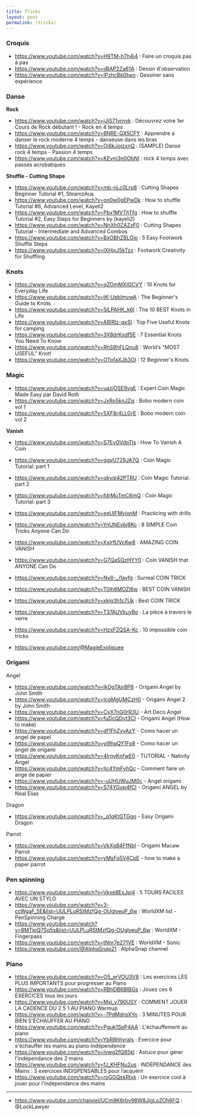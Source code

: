 ```yaml
---
title: Tricks
layout: post
permalink: /tricks/
---
```


### Croquis

- https://www.youtube.com/watch?v=H9TM-h7h4i4 : Faire un croquis pas à pas
- https://www.youtube.com/watch?v=ijBAP2Za61A : Dessin d'observation
- https://www.youtube.com/watch?v=IPzhcBk0two : Dessiner sans expérience

### Danse 

**Rock**   
- https://www.youtube.com/watch?v=jJiS71yrnyk : Découvrez votre 1er Cours de Rock débutant ! - Rock en 4 temps
- https://www.youtube.com/watch?v=8NRE-GX5CFY : Apprendre à danser le rock moderne 4 temps - danseuse dans les bras
- https://www.youtube.com/watch?v=Oj6kJoizxnQ : (SAMPLE) Danse rock 4 temps - Passion 4 temps
- https://www.youtube.com/watch?v=KEvm3n0ObNI : rock 4 temps avec passes acrobatiques

**Shuffle - Cutting Shape**  
- https://www.youtube.com/watch?v=mb-nLc0Lrp8 : Cutting Shapes Beginner Tutorial #1, SteamzAus
- https://www.youtube.com/watch?v=on0w0gEPwDk : How to shuffle Tutorial #6, Advanced Level, Kayeli2
- https://www.youtube.com/watch?v=Pbx1MVThTfg : How to shuffle Tutorial #2, Easy Steps for Beginners by (kayeli2)
- https://www.youtube.com/watch?v=NnXh0ZAZxF0 : Cutting Shapes Tutorial - Intermediate and Advanced Combos
- https://www.youtube.com/watch?v=BxOBhZBLOio : 5 Easy Footwork Shuffle Steps
- https://www.youtube.com/watch?v=lXHjxJ5kTzs : Footwork Creativity for Shuffling

### Knots

- https://www.youtube.com/watch?v=qZOmMXIGCVY : 10 Knots for Everyday Life
- https://www.youtube.com/watch?v=tK-UebImvwA : The Beginner's Guide to Knots
- https://www.youtube.com/watch?v=5lLPAHK_k6I : The 10 BEST Knots in Life
- https://www.youtube.com/watch?v=ABIRlz-qxSI : Top Five Useful Knots for camping
- https://www.youtube.com/watch?v=3X8drKsdf5E : 7 Essential Knots You Need To Know
- https://www.youtube.com/watch?v=RhS9hFLQnu8 : World’s “MOST USEFUL” Knot!
- https://www.youtube.com/watch?v=OTofaXJb3OI : 12 Beginner's Knots

### Magic

- https://www.youtube.com/watch?v=uazjOSE9vgE : Expert Coin Magic Made Easy par David Roth
- https://www.youtube.com/watch?v=JxRo5knJZis : Bobo modern coin vol 1
- https://www.youtube.com/watch?v=5XF8r4LLGrE : Bobo modern coin vol 2

**Vanish**   
- https://www.youtube.com/watch?v=S7EvOVdpTIs : How To Vanish A Coin
- https://www.youtube.com/watch?v=ggyU729JA7Q : Coin Magic Tutorial: part 1
- https://www.youtube.com/watch?v=okyqi42PTRU : Coin Magic Tutorial: part 2
- https://www.youtube.com/watch?v=fdrMuTmC6mQ : Coin Magic Tutorial: part 3
- https://www.youtube.com/watch?v=eeUlFMyionM : Practicing with drills

- https://www.youtube.com/watch?v=YnUNEvbj8Kc : 8 SIMPLE Coin Tricks Anyone Can Do
- https://www.youtube.com/watch?v=XxjrfUVcKw8 : AMAZING COIN VANISH
- https://www.youtube.com/watch?v=G7QaSQzHYY0 : Coin VANISH that ANYONE Can Do
- https://www.youtube.com/watch?v=Nv6-_j1ayfg : Surreal COIN TRICK
- https://www.youtube.com/watch?v=T0Ih8MOZl6w : BEST COIN VANISH
- https://www.youtube.com/watch?v=xkig3h1c7Uk : Best COIN TRICK
- https://www.youtube.com/watch?v=T37AUVkuyBo : La pièce à travers le verre
- https://www.youtube.com/watch?v=HzxFZQSA-Kc : 10 impossible coin tricks

- https://www.youtube.com/@MagieExpliquee

### Origami

Angel
- https://www.youtube.com/watch?v=lkOgTAir8P8 - Origami Angel by John Smith
- https://www.youtube.com/watch?v=IcqMgUMCzH0 - Origami Angel 2 by John Smith
- https://www.youtube.com/watch?v=CyX7nG0rR3U - Art Deco Angel
- https://www.youtube.com/watch?v=fuDcQDvt3CI - Origami Angel (How to make)
- https://www.youtube.com/watch?v=df1FhZyvAzY - Como hacer un angel de papel
- https://www.youtube.com/watch?v=yi9hqQY1Fo8 - Como hacer un ángel de origami
- https://www.youtube.com/watch?v=4IrnyKnfwE0 - TUTORIAL - Nativity Angel
- https://www.youtube.com/watch?v=Ijc4YmFyhQc - Comment faire un ange de papier
- https://www.youtube.com/watch?v=-uUHUWuJM0c - Angel origami
- https://www.youtube.com/watch?v=S74YGop4fCI - Origami ANGEL by Neal Elias

Dragon
- https://www.youtube.com/watch?v=_q1qKtGTGgo - Easy Origami Dragon

Parrot
- https://www.youtube.com/watch?v=VkXg84FfNbI - Origami Macaw Parrot
- https://www.youtube.com/watch?v=yMsFq5V4CpE - how to make a paper parrot

### Pen spinning

- https://www.youtube.com/watch?v=Vkxe8ExJpI4 : 5 TOURS FACILES AVEC UN STYLO
- https://www.youtube.com/watch?v=3-ccWgaF_5E&list=UULPLuRStMzfQg-OUglveuP_6w : WorldXM list - PenSpinning Charge
- https://www.youtube.com/watch?v=8MTipQ7Sq5s&list=UULPLuRStMzfQg-OUglveuP_6w : WorldXM - Fingerpass
- https://www.youtube.com/watch?v=tNnr7e271VE : WorldXM - Sonic
- https://www.youtube.com/@AlphaSnap21 : AlphaSnap channel

### Piano

- https://www.youtube.com/watch?v=O5_erVOU3V8 : Les exercices LES PLUS IMPORTANTS pour progresser au Piano
- https://www.youtube.com/watch?v=RBhDB6BIBGs : Jouez ces 6 EXERCICES tous les jours
- https://www.youtube.com/watch?v=Mxi_y790USY : COMMENT JOUER LA CADENCE DU 2 5 1 AU PIANO
Warmup
- https://www.youtube.com/watch?v=-7PdMdrqXYo : 3 MINUTES POUR BIEN S'ÉCHAUFFER AU PIANO
- https://www.youtube.com/watch?v=Pguk1SeP4AA : L'échauffement au piano
- https://www.youtube.com/watch?v=YbR8hhyrals : Exercice pour s'échauffer les mains au piano
Indépendence
- https://www.youtube.com/watch?v=Ivwg2fQ85kI : Astuce pour gérer l'indépendance des 2 mains
- https://www.youtube.com/watch?v=fJ_KHFNu2us : INDÉPENDANCE des Mains : 3 exercices INDISPENSABLES pour l’acquérir
- https://www.youtube.com/watch?v=roGGQskRtxk : Un exercice cool à jouer pour l'indépendance des mains

---
- https://www.youtube.com/channel/UCm9K6rby98W8JigLoZOh6FQ : @LockLawyer
